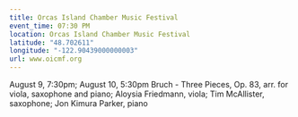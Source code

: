 ```yaml
---
title: Orcas Island Chamber Music Festival
event_time: 07:30 PM
location: Orcas Island Chamber Music Festival
latitude: "48.702611"
longitude: "-122.90439000000003"
url: www.oicmf.org
---
```

August 9, 7:30pm; August 10, 5:30pm
Bruch - Three Pieces, Op. 83, arr. for viola, saxophone and piano;
Aloysia Friedmann, viola; Tim McAllister, saxophone; Jon Kimura Parker, piano